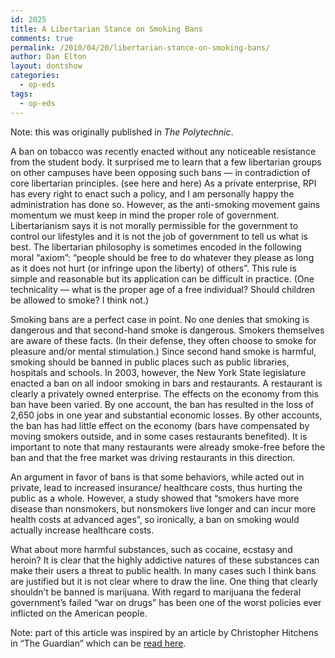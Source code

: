 ```yaml
---
id: 2025
title: A Libertarian Stance on Smoking Bans
comments: true
permalink: /2010/04/20/libertarian-stance-on-smoking-bans/
author: Dan Elton
layout: dontshow
categories:
  - op-eds
tags:
  - op-eds
---
```


Note: this was originally published in *The Polytechnic*.

A ban on tobacco was recently enacted without any noticeable resistance from the student body. It surprised me to learn that a few libertarian groups on other campuses have been opposing such bans — in contradiction of core libertarian principles. (see here and here) As a private enterprise, RPI has every right to enact such a policy, and I am personally happy the administration has done so. However, as the anti-smoking movement gains momentum we must keep in mind the proper role of government. Libertarianism says it is not morally permissible for the government to control our lifestyles and it is not the job of government to tell us what is best. The libertarian philosophy is sometimes encoded in the following moral “axiom”: “people should be free to do whatever they please as long as it does not hurt (or infringe upon the liberty) of others”.  This rule is simple and reasonable but its application can be difficult in practice. (One technicality — what is the proper age of a free individual? Should children be allowed to smoke? I think not.)

Smoking bans are a perfect case in point. No one denies that smoking is dangerous and that second-hand smoke is dangerous. Smokers themselves are aware of these facts. (In their defense, they often choose to smoke for pleasure and/or mental stimulation.) Since second hand smoke is harmful, smoking should be banned in public places such as public libraries, hospitals and schools. In 2003, however, the New York State legislature enacted a ban on all indoor smoking in bars and restaurants.  A restaurant is clearly a privately owned enterprise. The effects on the economy from this ban have been varied. By one account, the ban has resulted in the loss of 2,650 jobs in one year and substantial economic losses. By other accounts, the ban has had little effect on the economy (bars have compensated by moving smokers outside, and in some cases restaurants benefited). It is important to note that many restaurants were already smoke-free before the ban and that the free market was driving restaurants in this direction.

An argument in favor of bans is that some behaviors, while acted out in private, lead to increased insurance/ healthcare costs, thus hurting the public as a whole. However, a study showed that “smokers have more disease than nonsmokers, but nonsmokers live longer and can incur more health costs at advanced ages”, so ironically, a ban on smoking would actually increase healthcare costs.

What about more harmful substances, such as cocaine, ecstasy and heroin? It is clear that the highly addictive natures of these substances can make their users a threat to public health. In many cases such I think bans are justified but it is not clear where to draw the line. One thing that clearly shouldn’t be banned is marijuana. With regard to marijuana the federal government’s failed “war on drugs” has been one of the worst policies ever inflicted on the American people.

Note: part of this article was inspired by an article by Christopher Hitchens in “The Guardian” which can be [read here](http://www.guardian.co.uk/society/2007/may/14/health.smoking).
